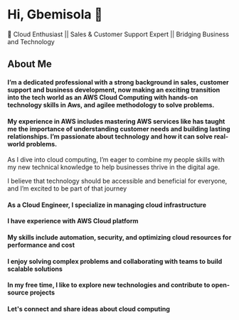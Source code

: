 # Hi, Gbemisola 👋
🚀 Cloud Enthusiast || Sales & Customer Support Expert || Bridging Business and Technology 

## About Me

#### I’m a dedicated professional with a strong background in sales, customer support and business development, now making an exciting transition into the tech world as an AWS Cloud Computing with hands-on technology skills in Aws, and agilee methodology to solve problems. 

#### My experience in AWS includes mastering AWS services like has taught me the importance of understanding customer needs and building lasting relationships. I’m passionate about technology and how it can solve real-world problems.

As I dive into cloud computing, I’m eager to combine my people skills with my new technical knowledge to help businesses thrive in the digital age. 

I believe that technology should be accessible and beneficial for everyone, and I’m excited to be part of that journey

#### As a Cloud Engineer, I specialize in managing cloud infrastructure
#### I have experience with AWS Cloud platform
#### My skills include automation, security, and optimizing cloud resources for performance and cost
#### I enjoy solving complex problems and collaborating with teams to build scalable solutions
#### In my free time, I like to explore new technologies and contribute to open-source projects 
#### Let's connect and share ideas about cloud computing

<!--
**Gbemisola-Fad/Gbemisola-Fad** is a ✨ _special_ ✨ repository because its `README.md` (this file) appears on your GitHub profile.

Here are some ideas to get you started:

- 🔭 I’m currently working on ...
- 🌱 I’m currently learning ...
- 👯 I’m looking to collaborate on ...
- 🤔 I’m looking for help with ...
- 💬 Ask me about ...
- 📫 How to reach me: ...
- 😄 Pronouns: ...
- ⚡ Fun fact: ...
-->

